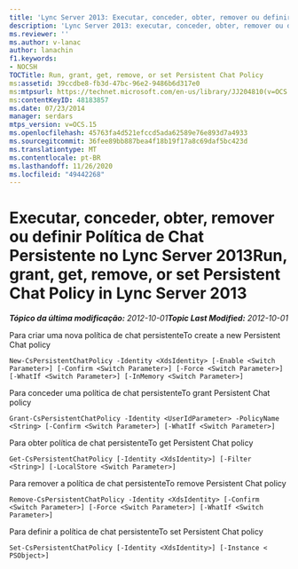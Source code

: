 ```yaml
---
title: 'Lync Server 2013: Executar, conceder, obter, remover ou definir Política de Chat Persistente'
description: 'Lync Server 2013: executar, conceder, obter, remover ou definir política de chat persistente.'
ms.reviewer: ''
ms.author: v-lanac
author: lanachin
f1.keywords:
- NOCSH
TOCTitle: Run, grant, get, remove, or set Persistent Chat Policy
ms:assetid: 39ccdbe8-fb3d-47bc-96e2-9486b6d317e0
ms:mtpsurl: https://technet.microsoft.com/en-us/library/JJ204810(v=OCS.15)
ms:contentKeyID: 48183857
ms.date: 07/23/2014
manager: serdars
mtps_version: v=OCS.15
ms.openlocfilehash: 45763fa4d521efccd5ada62589e76e893d7a4933
ms.sourcegitcommit: 36fee89bb887bea4f18b19f17a8c69daf5bc423d
ms.translationtype: MT
ms.contentlocale: pt-BR
ms.lasthandoff: 11/26/2020
ms.locfileid: "49442268"
---
```

# <a name="run-grant-get-remove-or-set-persistent-chat-policy-in-lync-server-2013"></a><span data-ttu-id="2c8fd-103">Executar, conceder, obter, remover ou definir Política de Chat Persistente no Lync Server 2013</span><span class="sxs-lookup"><span data-stu-id="2c8fd-103">Run, grant, get, remove, or set Persistent Chat Policy in Lync Server 2013</span></span>

<div data-xmlns="http://www.w3.org/1999/xhtml">

<div class="topic" data-xmlns="http://www.w3.org/1999/xhtml" data-msxsl="urn:schemas-microsoft-com:xslt" data-cs="https://msdn.microsoft.com/">

<div data-asp="https://msdn2.microsoft.com/asp">



</div>

<div id="mainSection">

<div id="mainBody"><span data-ttu-id="2c8fd-104">

<span> </span></span><span class="sxs-lookup"><span data-stu-id="2c8fd-104">

<span> </span></span></span>

<span data-ttu-id="2c8fd-105">_**Tópico da última modificação:** 2012-10-01_</span><span class="sxs-lookup"><span data-stu-id="2c8fd-105">_**Topic Last Modified:** 2012-10-01_</span></span>

<span data-ttu-id="2c8fd-106">Para criar uma nova política de chat persistente</span><span class="sxs-lookup"><span data-stu-id="2c8fd-106">To create a new Persistent Chat policy</span></span>

    New-CsPersistentChatPolicy -Identity <XdsIdentity> [-Enable <Switch Parameter>] [-Confirm <Switch Parameter>] [-Force <Switch Parameter>] [-WhatIf <Switch Parameter>] [-InMemory <Switch Parameter>]

<span data-ttu-id="2c8fd-107">Para conceder uma política de chat persistente</span><span class="sxs-lookup"><span data-stu-id="2c8fd-107">To grant Persistent Chat policy</span></span>

    Grant-CsPersistentChatPolicy -Identity <UserIdParameter> -PolicyName <String> [-Confirm <Switch Parameter>] [-WhatIf <Switch Parameter>]

<span data-ttu-id="2c8fd-108">Para obter política de chat persistente</span><span class="sxs-lookup"><span data-stu-id="2c8fd-108">To get Persistent Chat policy</span></span>

    Get-CsPersistentChatPolicy [-Identity <XdsIdentity>] [-Filter <String>] [-LocalStore <Switch Parameter>]

<span data-ttu-id="2c8fd-109">Para remover a política de chat persistente</span><span class="sxs-lookup"><span data-stu-id="2c8fd-109">To remove Persistent Chat policy</span></span>

    Remove-CsPersistentChatPolicy -Identity <XdsIdentity> [-Confirm <Switch Parameter>] [-Force <Switch Parameter>] [-WhatIf <Switch Parameter>]

<span data-ttu-id="2c8fd-110">Para definir a política de chat persistente</span><span class="sxs-lookup"><span data-stu-id="2c8fd-110">To set Persistent Chat policy</span></span>

    Set-CsPersistentChatPolicy [-Identity <XdsIdentity>] [-Instance < PSObject>]

<span data-ttu-id="2c8fd-111"></div>

<span> </span>

</div>

</div>

</span><span class="sxs-lookup"><span data-stu-id="2c8fd-111"></div>

<span> </span>

</div>

</div>

</span></span></div>


